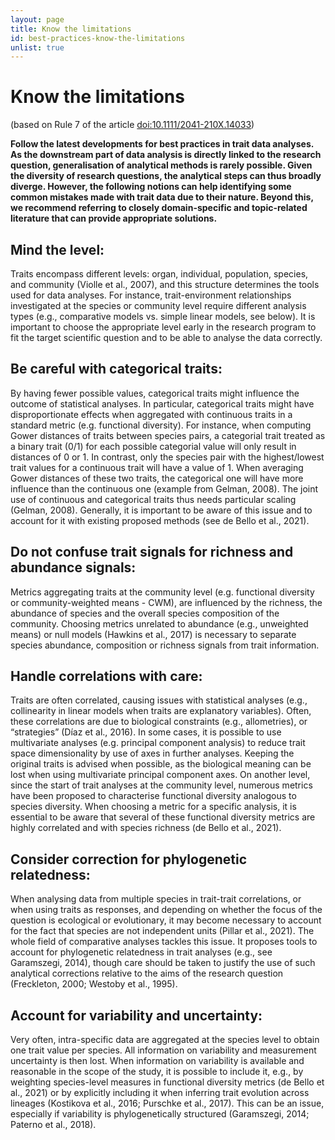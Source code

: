 ```yaml
---
layout: page
title: Know the limitations 
id: best-practices-know-the-limitations
unlist: true
---
```



# Know the limitations 
(based on Rule 7 of the article [doi:10.1111/2041-210X.14033](https://doi.org/10.1111/2041-210X.14033))

**Follow the latest developments for best practices in trait data analyses. As the downstream part of data analysis is directly linked to the research question, generalisation of analytical methods is rarely possible. Given the diversity of research questions, the analytical steps can thus broadly diverge. However, the following notions can help identifying some common mistakes made with trait data due to their nature. Beyond this, we recommend referring to closely domain-specific and topic-related literature that can provide appropriate solutions.**

## Mind the level: 
Traits encompass different levels: organ, individual, population, species, and community (Violle et al., 2007), and this structure determines the tools used for data analyses. For instance, trait-environment relationships investigated at the species or community level require different analysis types (e.g., comparative models vs. simple linear models, see below). It is important to choose the appropriate level early in the research program to fit the target scientific question and to be able to analyse the data correctly.

## Be careful with categorical traits: 
By having fewer possible values, categorical traits might influence the outcome of statistical analyses. In particular, categorical traits might have disproportionate effects when aggregated with continuous traits in a standard metric (e.g. functional diversity). For instance, when computing Gower distances of traits between species pairs, a categorial trait treated as a binary trait (0/1) for each possible categorial value will only result in distances of 0 or 1. In contrast, only the species pair with the highest/lowest trait values for a continuous trait will have a value of 1. When averaging Gower distances of these two traits, the categorical one will have more influence than the continuous one (example from Gelman, 2008).  The joint use of continuous and categorical traits thus needs particular scaling (Gelman, 2008). Generally, it is important to be aware of this issue and to account for it with existing proposed methods (see de Bello et al., 2021).

## Do not confuse trait signals for richness and abundance signals: 
Metrics aggregating traits at the community level (e.g. functional diversity or community-weighted means - CWM), are influenced by the richness, the abundance of species and the overall species composition of the community. Choosing metrics unrelated to abundance (e.g., unweighted means) or null models (Hawkins et al., 2017) is necessary to separate species abundance, composition or richness signals from trait information.

## Handle correlations with care: 
Traits are often correlated, causing issues with statistical analyses (e.g., collinearity in linear models when traits are explanatory variables). Often, these correlations are due to biological constraints (e.g., allometries), or “strategies” (Díaz et al., 2016). In some cases, it is possible to use multivariate analyses (e.g. principal component analysis) to reduce trait space dimensionality by use of axes in further analyses. Keeping the original traits is advised when possible, as the biological meaning can be lost when using multivariate principal component axes. On another level, since the start of trait analyses at the community level, numerous metrics have been proposed to characterise functional diversity analogous to species diversity. When choosing a metric for a specific analysis, it is essential to be aware that several of these functional diversity metrics are highly correlated and with species richness (de Bello et al., 2021).

## Consider correction for phylogenetic relatedness: 
When analysing data from multiple species in trait-trait correlations, or when using traits as responses, and depending on whether the focus of the question is ecological or evolutionary, it may become necessary to account for the fact that species are not independent units (Pillar et al., 2021). The whole field of comparative analyses tackles this issue. It proposes tools to account for phylogenetic relatedness in trait analyses (e.g., see Garamszegi, 2014), though care should be taken to justify the use of such analytical corrections relative to the aims of the research question (Freckleton, 2000; Westoby et al., 1995).

## Account for variability and uncertainty: 
Very often, intra-specific data are aggregated at the species level to obtain one trait value per species. All information on variability and measurement uncertainty is then lost. When information on variability is available and reasonable in the scope of the study, it is possible to include it, e.g., by weighting species-level measures in functional diversity metrics (de Bello et al., 2021) or by explicitly including it when inferring trait evolution across lineages (Kostikova et al., 2016; Purschke et al., 2017). This can be an issue, especially if variability is phylogenetically structured (Garamszegi, 2014; Paterno et al., 2018).
